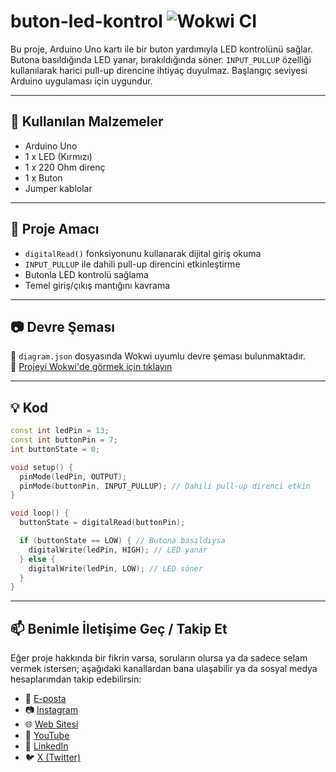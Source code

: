 # buton-led-kontrol ![Wokwi CI](https://github.com/robotdevre/led-asenkron-kontrol/actions/workflows/wokwi.yml/badge.svg)

Bu proje, Arduino Uno kartı ile bir buton yardımıyla LED kontrolünü sağlar. Butona basıldığında LED yanar, bırakıldığında söner. `INPUT_PULLUP` özelliği kullanılarak harici pull-up direncine ihtiyaç duyulmaz. Başlangıç seviyesi Arduino uygulaması için uygundur.

---

## 🔧 Kullanılan Malzemeler

- Arduino Uno  
- 1 x LED (Kırmızı)  
- 1 x 220 Ohm direnç  
- 1 x Buton  
- Jumper kablolar  

---

## 🎯 Proje Amacı

- `digitalRead()` fonksiyonunu kullanarak dijital giriş okuma  
- `INPUT_PULLUP` ile dahili pull-up direncini etkinleştirme  
- Butonla LED kontrolü sağlama  
- Temel giriş/çıkış mantığını kavrama  

---

## 📷 Devre Şeması

📁 `diagram.json` dosyasında Wokwi uyumlu devre şeması bulunmaktadır.  
🔗 [Projeyi Wokwi'de görmek için tıklayın](https://wokwi.com/projects/426611601805365249)

---

## 💡 Kod

```cpp
const int ledPin = 13;
const int buttonPin = 7;
int buttonState = 0;

void setup() {
  pinMode(ledPin, OUTPUT);
  pinMode(buttonPin, INPUT_PULLUP); // Dahili pull-up direnci etkin
}

void loop() {
  buttonState = digitalRead(buttonPin);

  if (buttonState == LOW) { // Butona basıldıysa
    digitalWrite(ledPin, HIGH); // LED yanar
  } else {
    digitalWrite(ledPin, LOW); // LED söner
  }
}
``` 
---

## 📫 Benimle İletişime Geç / Takip Et

Eğer proje hakkında bir fikrin varsa, soruların olursa ya da sadece selam vermek istersen; aşağıdaki kanallardan bana ulaşabilir ya da sosyal medya hesaplarımdan takip edebilirsin:

- 📧 [E-posta](mailto:info@robotdevre.com)  
- 📷 [Instagram](https://www.instagram.com/robotdevre/)  
- 🌐 [Web Sitesi](https://robotdevre.com/)  
- 🎥 [YouTube](https://www.youtube.com/@robotdevre)  
- 💼 [LinkedIn](https://www.linkedin.com/in/ugur-kerim-sirke/)  
- 🐦 [X (Twitter)](https://x.com/robotdevre)
